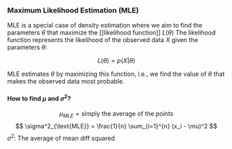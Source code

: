 ### Maximum Likelihood Estimation (MLE)
MLE is a special case of density estimation where we aim to find the parameters $\theta$ that maximize the [[likelihood function]] $L(\theta)$ The likelihood function represents the likelihood of the observed data $X$ given the parameters $\theta$:

$$L(\theta)=p(X|\theta)$$

MLE estimates $\theta$ by maximizing this function, i.e., we find the value of $\theta$ that makes the observed data most probable.

#### How to find $\mu$ and $\sigma^2$? 
$$
\mu_{MLE} = \text{simply the average of the points}
$$
$$
\sigma^2_{\text{MLE}} = \frac{1}{n} \sum_{i=1}^{n} (x_i - \mu)^2
$$
$\sigma^2:$ The average of mean diff squared